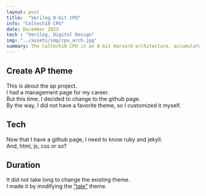 ```yaml
---
layout: post
title:  "Verilog 8-bit CPU"
info: "Caltech10 CPU"
date: December 2023
tech : "Verilog, Digital Design"
img: "../assets/img/cpu_arch.jpg"
summary: The Caltech10 CPU is an 8-bit Harvard-architecture, accumulator-based CPU. The CPU has an 8-bit accumulator, two 8-bit data addressing registers (X and S) and a 13-bit program counter. All instructions are a single 16-bit word and almost all instructions execute in a single clock cycle.
---
```


## Create AP theme
This is about the ap project.  
I had a management page for my career.  
But this time, I decided to change to the github page.  
By the way, I did not have a favorite theme, so I customized it myself.  


## Tech
Now that I have a github page, I need to know ruby and jekyll.  
And, html, js, css or so?  


## Duration
It did not take long to change the existing theme.  
I made it by modifying the ["tale"](https://github.com/chesterhow/tale) theme.  
